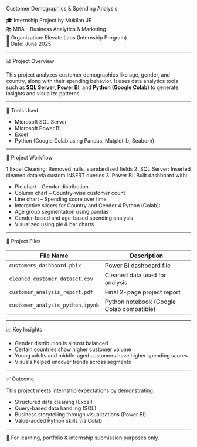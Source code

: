  Customer Demographics & Spending Analysis

🎓 Internship Project by Mukilan JR  
📚 MBA – Business Analytics & Marketing  
🏢 Organization: Elevate Labs (Internship Program)  
📅 Date: June 2025

---

 📊 Project Overview

This project analyzes customer demographics like age, gender, and country, along with their spending behavior. It uses data analytics tools such as **SQL Server**, **Power BI**, and **Python (Google Colab)** to generate insights and visualize patterns.

---

 🔧 Tools Used
- Microsoft SQL Server
- Microsoft Power BI
- Excel
- Python (Google Colab using Pandas, Matplotlib, Seaborn)

---

 🚀 Project Workflow

1.Excel Cleaning: Removed nulls, standardized fields
2. SQL Server: Inserted cleaned data via custom INSERT queries
3. Power BI: Built dashboard with:
   - Pie chart – Gender distribution
   - Column chart – Country-wise customer count
   - Line chart – Spending score over time
   - Interactive slicers for Country and Gender
4.Python (Colab):
   - Age group segmentation using pandas
   - Gender-based and age-based spending analysis
   - Visualized using pie & bar charts

---

 📁 Project Files

| File Name                          | Description                                 |
|-----------------------------------|---------------------------------------------|
| `customers_dashboard.pbix`        | Power BI dashboard file                     |
| `cleaned_customer_dataset.csv`    | Cleaned data used for analysis              |
| `customer_analysis_report.pdf`    | Final 2-page project report                 |
| `customer_analysis_python.ipynb`  | Python notebook (Google Colab compatible)   |

---

 📈 Key Insights

- Gender distribution is almost balanced
- Certain countries show higher customer volume
- Young adults and middle-aged customers have higher spending scores
- Visuals helped uncover trends across segments

---

 ✅ Outcome

This project meets internship expectations by demonstrating:
- Structured data cleaning (Excel)
- Query-based data handling (SQL)
- Business storytelling through visualizations (Power BI)
- Value-added Python skills via Colab

---
📌 For learning, portfolio & internship submission purposes only.
